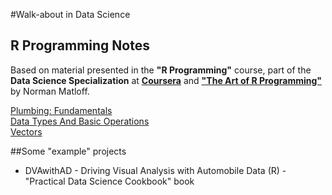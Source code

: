 #Walk-about in Data Science

## R Programming Notes
Based on material presented in the __"R Programming"__ course, part of the __Data Science Specialization__ at __[Coursera](https://www.coursera.org/specialization/jhudatascience/1?utm_medium=courseDescripTop)__ and __["The Art of R Programming"](http://shop.oreilly.com/product/9781593273842.do)__ by Norman Matloff.

[Plumbing: Fundamentals](https://github.com/pparacch/PlayingWithDataScience/blob/master/R_plumbing.md)  
[Data Types And Basic Operations](https://github.com/pparacch/PlayingWithDataScience/blob/master/R_data_types_and_basic_operations.md)  
[Vectors](https://github.com/pparacch/PlayingWithDataScience/blob/master/R_vectors.md) 


##Some "example" projects

* DVAwithAD - Driving Visual Analysis with Automobile Data (R) - "Practical Data Science Cookbook" book 
